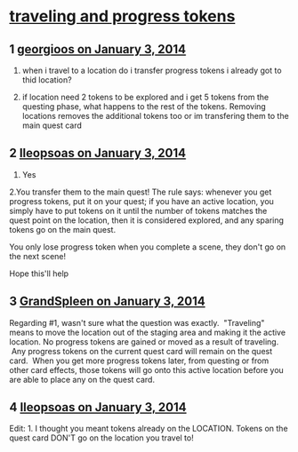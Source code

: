 # [traveling and progress tokens](https://community.fantasyflightgames.com/topic/96211-traveling-and-progress-tokens/)

## 1 [georgioos on January 3, 2014](https://community.fantasyflightgames.com/topic/96211-traveling-and-progress-tokens/?do=findComment&comment=943979)

1. when i travel to a location do i transfer progress tokens i already got to thid location?

2. if location need 2 tokens to be explored and i get 5 tokens from the questing phase, what happens to the rest of the tokens. Removing locations removes the additional tokens too or im transfering them to the main quest card

## 2 [Ileopsoas on January 3, 2014](https://community.fantasyflightgames.com/topic/96211-traveling-and-progress-tokens/?do=findComment&comment=944134)

1. Yes

2.You transfer them to the main quest! The rule says: whenever you get progress tokens, put it on your quest; if you have an active location, you simply have to put tokens on it until the number of tokens matches the quest point on the location, then it is considered explored, and any sparing tokens go on the main quest.

You only lose progress token when you complete a scene, they don't go on the next scene!

Hope this'll help

## 3 [GrandSpleen on January 3, 2014](https://community.fantasyflightgames.com/topic/96211-traveling-and-progress-tokens/?do=findComment&comment=944144)

Regarding #1, wasn't sure what the question was exactly.  "Traveling" means to move the location out of the staging area and making it the active location. No progress tokens are gained or moved as a result of traveling.  Any progress tokens on the current quest card will remain on the quest card.  When you get more progress tokens later, from questing or from other card effects, those tokens will go onto this active location before you are able to place any on the quest card.

## 4 [Ileopsoas on January 3, 2014](https://community.fantasyflightgames.com/topic/96211-traveling-and-progress-tokens/?do=findComment&comment=944155)

Edit: 1. I thought you meant tokens already on the LOCATION. Tokens on the quest card DON'T go on the location you travel to!

